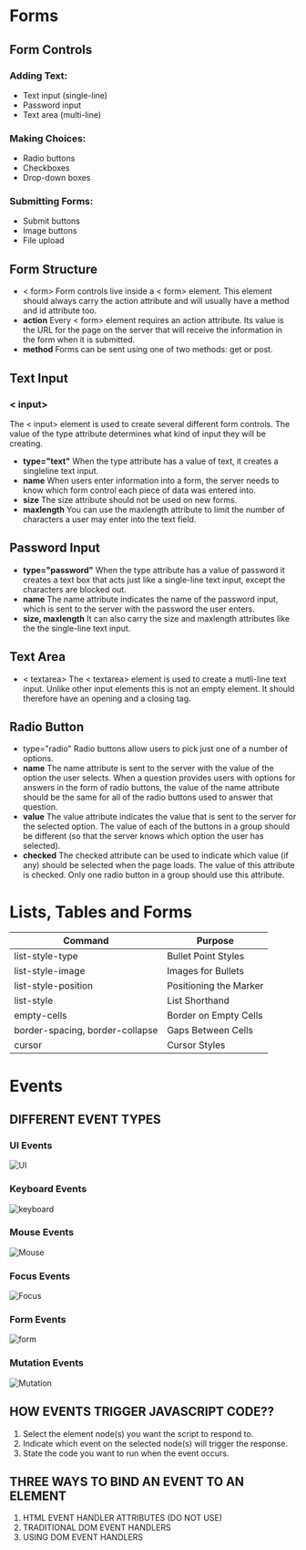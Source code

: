 # Forms
## Form Controls
### Adding Text:
* Text input (single-line)
* Password input
* Text area (multi-line)
### Making Choices:
* Radio buttons
* Checkboxes
* Drop-down boxes
### Submitting Forms:
* Submit buttons
* Image buttons
* File upload
## Form Structure
* < form>
Form controls live inside a
< form> element. This element
should always carry the action
attribute and will usually have a
method and id attribute too.
* **action**
Every < form> element requires
an action attribute. Its value
is the URL for the page on the
server that will receive the
information in the form when it
is submitted.
* **method**
Forms can be sent using one of
two methods: get or post.
## Text Input
### < input>
The < input> element is used
to create several different form
controls. The value of the type
attribute determines what kind
of input they will be creating.
* **type="text"**
When the type attribute has a
value of text, it creates a singleline
text input.
* **name**
When users enter information
into a form, the server needs to
know which form control each
piece of data was entered into.
* **size**
The size attribute should not
be used on new forms.
* **maxlength** You can use the maxlength
attribute to limit the number
of characters a user may enter
into the text field.
## Password Input
* **type="password"** When the type attribute has
a value of password it creates
a text box that acts just like a
single-line text input, except
the characters are blocked out.
* **name**
The name attribute indicates
the name of the password input,
which is sent to the server with
the password the user enters.
* **size, maxlength**
It can also carry the size and
maxlength attributes like the
the single-line text input.
## Text Area
* < textarea>
The < textarea> element
is used to create a mutli-line
text input. Unlike other input
elements this is not an empty
element. It should therefore have
an opening and a closing tag.
## Radio Button
* type="radio"
Radio buttons allow users to pick
just one of a number of options.
* **name**
The name attribute is sent to
the server with the value of the
option the user selects. When
a question provides users with
options for answers in the form
of radio buttons, the value of
the name attribute should be the
same for all of the radio buttons
used to answer that question.
* **value**
The value attribute indicates
the value that is sent to the
server for the selected option.
The value of each of the buttons
in a group should be different
(so that the server knows which
option the user has selected).
* **checked**
The checked attribute can be
used to indicate which value (if
any) should be selected when
the page loads. The value of this
attribute is checked. Only one
radio button in a group should
use this attribute.
# Lists, Tables and Forms
Command | Purpose
------| -----
list-style-type | Bullet Point Styles
list-style-image | Images for Bullets
list-style-position | Positioning the Marker
list-style | List Shorthand
empty-cells | Border on Empty Cells
border-spacing, border-collapse | Gaps Between Cells
cursor | Cursor Styles

# Events
## DIFFERENT EVENT TYPES
### UI Events
![UI](https://d.top4top.io/p_1880pfcf91.png)
### Keyboard Events
![keyboard](https://g.top4top.io/p_188012kpx1.png)
### Mouse Events
![Mouse](https://l.top4top.io/p_18805hmff1.png)
### Focus Events
![Focus](https://l.top4top.io/p_18805hmff1.png)
### Form Events
![form](https://i.top4top.io/p_1880aioub1.png)
### Mutation Events
![Mutation](https://l.top4top.io/p_1880xpwqm1.png)

## HOW EVENTS TRIGGER JAVASCRIPT CODE??
1. Select the element node(s) you want the script to respond to.
2. Indicate which event on
the selected node(s) will
trigger the response.
3. State the code you want
to run when the event
occurs.
## THREE WAYS TO BIND AN EVENT TO AN ELEMENT
1. HTML EVENT HANDLER
ATTRIBUTES (DO NOT USE)
2. TRADITIONAL DOM
EVENT HANDLERS
3. USING DOM EVENT
HANDLERS